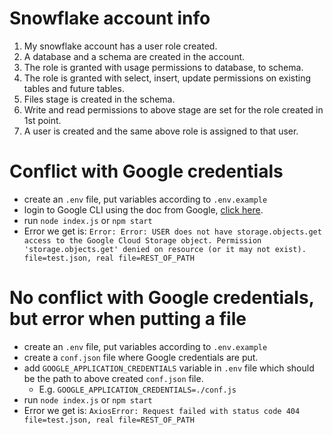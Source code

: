 # Snowflake account info
1. My snowflake account has a user role created.
2. A database and a schema are created in the account.
3. The role is granted with usage permissions to database, to schema.
4. The role is granted with select, insert, update permissions on existing tables and future tables.
5. Files stage is created in the schema. 
6. Write and read permissions to above stage are set for the role created in 1st point.
7. A user is created and the same above role is assigned to that user.

# Conflict with Google credentials

* create an `.env` file, put variables according to `.env.example`
* login to Google CLI using the doc from Google, <a href="https://cloud.google.com/docs/authentication/application-default-credentials#personal">click here</a>.
* run `node index.js` or `npm start`
* Error we get is:
  `
  Error: Error: USER does not have storage.objects.get access to the Google Cloud Storage object. Permission 'storage.objects.get' denied on resource (or it may not exist). file=test.json, real file=REST_OF_PATH  `


# No conflict with Google credentials, but error when putting a file

* create an `.env` file, put variables according to `.env.example`
* create a `conf.json` file where Google credentials are put.
* add `GOOGLE_APPLICATION_CREDENTIALS` variable in `.env` file which should be the path to above created `conf.json` file.
  * E.g. `GOOGLE_APPLICATION_CREDENTIALS=./conf.js`
* run `node index.js` or `npm start`
* Error we get is: 
`
AxiosError: Request failed with status code 404 file=test.json, real file=REST_OF_PATH
`

